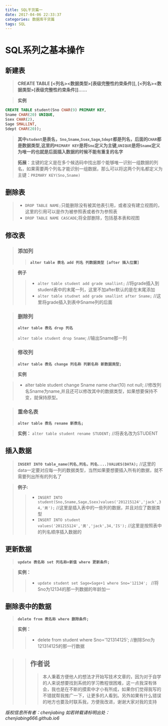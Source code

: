 ```yaml
---
title: SQL干货篇一
date: 2017-04-06 22:33:37
categories: 数据库干货篇
tags: SQL
---
```

# SQL系列之基本操作

## 新建表
>**CREATE TABLE <NAME> 
>[<列名><数据类型>[表级完整性约束条件]],
[<列名><数据类型>[表级完整性约束条件]]......**

>**实例**

```SQL
CREATE TABLE student(Sno CHAR(9) PRIMARY KEY,
Sname CHAR(20) UNIQUE,
Ssex CHAR(2),
Sage SMALLINT,
Sdept CHAR(20));
```
>**其中`student`是表名，`Sno`,`Sname`,`Ssex`,`Sage`,`Sdept`都是列名，后面的`CHAR`都是数据类型,这里的`PRIMARY KEY`是将`Sno`定义为主键,`UNIQUE`是将`Sname`定义为唯一的也就是后面插入数据的时候不能有重复的名字**
>
>**拓展**：主键的定义是在多个候选码中找出那个能够唯一识别一组数据的列名，如果需要两个列名才能识别一组数据，那么可以将这两个列名都定义为主键：`PRIMARY KEY(Sno,Sname)`


## 删除表
>* `DROP TABLE NAME;`只能删除没有被其他表引用，或者没有建立视图的，这里的引用可以是作为被参照表或者作为参照表
>* `DROP TABLE NAME CASCADE`;将全部删除，包括基本表和视图

## 修改表
>### **添加列**
>>**`alter table 表名 add 列名 列数据类型 [after 插入位置]`**

>**例子**
>
>> * `alter table student add grade smallint;` //将grade插入到student表中的末尾一列，这里不加after默认的是在末尾添加
>> * `alter table studnet add grade smallint after Sname;` //这里将grade插入到表中Sname列的后面

>### 删除列
>**`alter table 表名 drop 列名`**
>
>`alter table student drop Sname`;   //输出Sname那一列

>### 修改列
>**`alter table 表名 change 列名称 列新名称 新数据类型;`**

>**实例**

>* alter table student change Sname name char(10) not null;    //修改列名Sname为name,并且还可以修改其中的数据类型，如果想要保持不变，就保持原型。

>### 重命名表
>**`alter table 表名 rename 新表名;`**

>**实例：**
>`alter table student rename STUDENT;`   //将表名改为STUDENT 

## 插入数据
> **`INSERT INTO table_name(列名,列名，列名....)VALUES(DATA);`**   //这里的data一定要对应每一列的数据类型，当然如果要想要插入所有的数据，就不需要列出所有的列名了

>**例子:**
>>* `INSERT INTO student(Sno,Sname,Sage,Ssex)values('201215124','jack',34,'男');`   //这里是插入表中的一些列的数据，并且对应了数据类型
>>* `INSERT INTO student values('201215124','男','jack',34,'IS');`     //这里是按照表中的列名顺序插入数据的

## 更新数据
>**`update 表名称 set 列名称=新值 where 更新条件;`**


>**实例：**
>>* `update student set Sage=Sage+1 where Sno='12134'; `          //将Sno为12134的那一列数据的年龄加一

## 删除表中的数据
>**`delete from 表名称 where 删除条件;`**


>**实例：**
>>* delete from student where Sno='121314125';                //删除Sno为121314125的那一行数据



















































































>>## 作者说
>>> 本人秉着方便他人的想法才开始写技术文章的，因为对于自学的人来说想要找到系统的学习教程很困难，这一点我深有体会，我也是在不断的摸索中才小有所成，如果你们觉得我写的不错就帮我推广一下，让更多的人看到。另外如果有什么错误的地方也要及时联系我，方便我改进，谢谢大家对我的支持

*版权信息所有者：chenjiabing*
*如若转载请标明出处：chenjiabing666.github.io6*